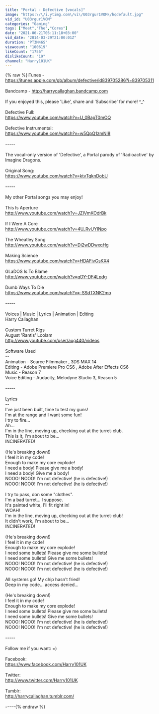 ```yaml
---
title: "Portal - Defective [vocals]"
image: "https:\/\/i.ytimg.com\/vi\/U03rgur1VOM\/hqdefault.jpg"
vid_id: "U03rgur1VOM"
categories: "Gaming"
tags: ["Meet","The","Cores"]
date: "2021-06-21T05:11:18+03:00"
vid_date: "2014-03-29T21:00:01Z"
duration: "PT3M46S"
viewcount: "100619"
likeCount: "1756"
dislikeCount: "19"
channel: "Harry101UK"
---
```

{% raw %}iTunes - <a rel="nofollow" target="blank" href="https://itunes.apple.com/gb/album/defective/id839705286?i=839705311">https://itunes.apple.com/gb/album/defective/id839705286?i=839705311</a><br /><br />Bandcamp - <a rel="nofollow" target="blank" href="http://harrycallaghan.bandcamp.com">http://harrycallaghan.bandcamp.com</a><br /><br />If you enjoyed this, please 'Like', share and 'Subscribe' for more! ^_^<br /><br />Defective Full:<br /><a rel="nofollow" target="blank" href="https://www.youtube.com/watch?v=U_0BapT0mOQ">https://www.youtube.com/watch?v=U_0BapT0mOQ</a><br /><br />Defective Instrumental:<br /><a rel="nofollow" target="blank" href="https://www.youtube.com/watch?v=w5QpQ1zmNI8">https://www.youtube.com/watch?v=w5QpQ1zmNI8</a><br /><br />-----<br /><br />The vocal-only version of 'Defective', a Portal parody of 'Radioactive' by Imagine Dragons.<br /><br />Original Song:<br /><a rel="nofollow" target="blank" href="https://www.youtube.com/watch?v=ktvTqknDobU">https://www.youtube.com/watch?v=ktvTqknDobU</a><br /><br />-----<br /><br />My other Portal songs you may enjoy!<br /><br />This Is Aperture<br /><a rel="nofollow" target="blank" href="http://www.youtube.com/watch?v=JZIVmKOdrBk">http://www.youtube.com/watch?v=JZIVmKOdrBk</a><br /><br />If I Were A Core<br /><a rel="nofollow" target="blank" href="http://www.youtube.com/watch?v=4U_RvUYINpo">http://www.youtube.com/watch?v=4U_RvUYINpo</a><br /><br />The Wheatley Song<br /><a rel="nofollow" target="blank" href="http://www.youtube.com/watch?v=Di2wDDwxqHg">http://www.youtube.com/watch?v=Di2wDDwxqHg</a><br /><br />Making Science<br /><a rel="nofollow" target="blank" href="https://www.youtube.com/watch?v=HDAFivGsKX4">https://www.youtube.com/watch?v=HDAFivGsKX4</a> <br /><br />GLaDOS Is To Blame<br /><a rel="nofollow" target="blank" href="http://www.youtube.com/watch?v=qDY-DF4Lpdg">http://www.youtube.com/watch?v=qDY-DF4Lpdg</a><br /><br />Dumb Ways To Die<br /><a rel="nofollow" target="blank" href="https://www.youtube.com/watch?v=-SSdTXNK2mo">https://www.youtube.com/watch?v=-SSdTXNK2mo</a><br /><br />-----<br /><br />Voices | Music | Lyrics | Animation | Editing<br />Harry Callaghan<br /><br />Custom Turret Rigs<br />August 'Rantis' Loolam<br /><a rel="nofollow" target="blank" href="http://www.youtube.com/user/aug440/videos">http://www.youtube.com/user/aug440/videos</a><br /><br />Software Used<br />--<br />Animation - Source Filmmaker , 3DS MAX 14<br />Editing - Adobe Premiere Pro CS6 , Adobe After Effects CS6<br />Music - Reason 7<br />Voice Editing - Audacity, Melodyne Studio 3, Reason 5<br /><br />-----<br /><br />Lyrics<br />--<br />I've just been built, time to test my guns!<br />I'm at the range and I want some fun!<br />I try to fire...<br />Ah...<br />I'm in the line, moving up, checking out at the turret-club.<br />This is it, I'm about to be...<br />INCINERATED!<br /><br />(He's breaking down!)<br />I feel it in my code!<br />Enough to make my core explode!<br />I need a body! Please give me a body!<br />I need a body! Give me a body!<br />NOOO! NOOO! I'm not defective! (he is defective!)<br />NOOO! NOOO! I'm not defective! (he is defective!)<br /><br />I try to pass, don some &quot;clothes&quot;.<br />I'm a bad turret... I suppose.<br />It's painted white, I'll fit right in!<br />WOAH!<br />I'm in the line, moving up, checking out at the turret-club!<br />It didn't work, I'm about to be...<br />INCINERATED!<br /><br />(He's breaking down!)<br />I feel it in my code!<br />Enough to make my core explode!<br />I need some bullets! Please give me some bullets!<br />I need some bullets! Give me some bullets!<br />NOOO! NOOO! I'm not defective! (he is defective!)<br />NOOO! NOOO! I'm not defective! (he is defective!)<br /><br />All systems go! My chip hasn't fried!<br />Deep in my code... access denied...<br /><br />(He's breaking down!)<br />I feel it in my code!<br />Enough to make my core explode!<br />I need some bullets! Please give me some bullets!<br />I need some bullets! Give me some bullets!<br />NOOO! NOOO! I'm not defective! (he is defective!)<br />NOOO! NOOO! I'm not defective! (he is defective!)<br /><br />-----<br /><br />Follow me if you want: =)<br /><br />Facebook:<br /><a rel="nofollow" target="blank" href="https://www.facebook.com/Harry101UK">https://www.facebook.com/Harry101UK</a><br /><br />Twitter:<br /><a rel="nofollow" target="blank" href="http://www.twitter.com/Harry101UK">http://www.twitter.com/Harry101UK</a><br /><br />Tumblr:<br /><a rel="nofollow" target="blank" href="http://harrycallaghan.tumblr.com/">http://harrycallaghan.tumblr.com/</a><br /><br />-----{% endraw %}
